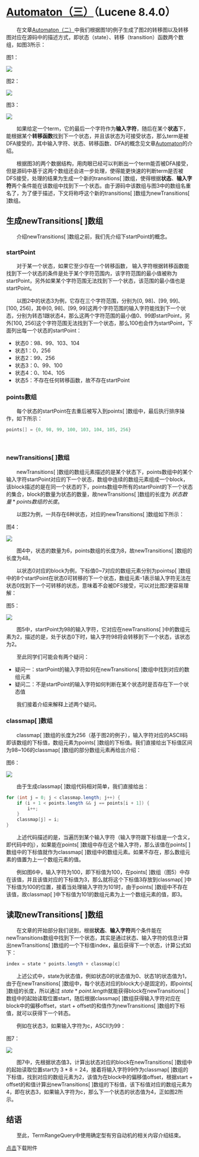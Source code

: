 # [Automaton（三）](https://www.amazingkoala.com.cn/Lucene/gongjulei/)（Lucene 8.4.0）

&emsp;&emsp;在文章[Automaton（二）](https://www.amazingkoala.com.cn/Lucene/gongjulei/2020/0727/157.html)中我们根据图1的例子生成了图2的转移图以及转移图对应在源码中的描述方式，即状态（state）、转移（transition）函数两个数组，如图3所示：

图1：

<img src="http://www.amazingkoala.com.cn/uploads/lucene/utils/Automaton/Automaton（三）/1.png">

图2：

<img src="http://www.amazingkoala.com.cn/uploads/lucene/utils/Automaton/Automaton（三）/2.png">

图3：

<img src="http://www.amazingkoala.com.cn/uploads/lucene/utils/Automaton/Automaton（三）/3.png">

&emsp;&emsp;如果给定一个term，它的最后一个字符作为**输入字符**，随后在某个**状态**下，能根据某个**转移函数**找到下一个状态，并且该状态为可接受状态，那么term是被DFA接受的，其中输入字符、状态、转移函数、DFA的概念见文章[Automaton](https://www.amazingkoala.com.cn/Lucene/gongjulei/2019/0417/51.html)的介绍。

&emsp;&emsp;根据图3的两个数据结构，用肉眼已经可以判断出一个term能否被DFA接受，但是源码中基于这两个数组还会进一步处理，使得能更快速的判断term是否被DFS接受，处理的结果为生成一个新的transitions[ ]数组，使得根据**状态**、**输入字符**两个条件能在该数组中找到下一个状态。由于源码中该数组与图3中的数组名重名了，为了便于描述，下文将称呼这个新的transitions[ ]数组为newTransitions[ ]数组。

## 生成newTransitions[ ]数组

&emsp;&emsp;介绍newTransitions[ ]数组之前，我们先介绍下startPoint的概念。

### startPoint

&emsp;&emsp;对于某一个状态，如果它至少存在一个转移函数， 输入字符根据转移函数能找到下一个状态的条件是处于某个字符范围内，该字符范围的最小值被称为startPoint，另外如果某个字符范围无法找到下一个状态，该范围的最小值也是startPoint。

&emsp;&emsp;以图2中的状态3为例，它存在三个字符范围，分别为[0, 98]、[99, 99]、[100,  256]，其中[0, 98]、[99, 99]这两个字符范围的输入字符能找到下一个状态，分别为转态1跟状态4，那么这两个字符范围的最小值0、99即startPoint，另外[100, 256]这个字符范围无法找到下一个状态，那么100也会作为startPoint，下面列出每一个状态的startPoint：

- 状态0：98、99、103、104
- 状态1：0，256
- 状态2：99、256
- 状态3：0、99、100
- 状态4：0、104、105
- 状态5：不存在任何转移函数，故不存在startPoint

### points数组

&emsp;&emsp;每个状态的startPoint在去重后被写入到points[ ]数组中，最后执行排序操作，如下所示：

```java
points[] = {0, 98, 99, 100, 103, 104, 105, 256}
```

&emsp;&emsp;

### newTransitions[ ]数组

&emsp;&emsp;newTransitions[ ]数组的数组元素描述的是某个状态下，points数组中的某个输入字符startPoint对应的下一个状态，数组中连续的数组元素组成一个block，该block描述的是在同一个状态的下，points数组中所有的startPoint的下一个状态的集合，block的数量为状态的数量，故newTransitions[ ]数组的长度为 $状态数量 * points数组的长度$。

&emsp;&emsp;以图2为例，一共存在6种状态，对应的newTransitions[ ]数组如下所示：

图4：

<img src="http://www.amazingkoala.com.cn/uploads/lucene/utils/Automaton/Automaton（三）/4.png">

&emsp;&emsp;图4中，状态的数量为6，points数组的长度为8，故newTransitions[ ]数组的长度为48。

&emsp;&emsp;以状态0对应的block为例，下标值0~7对应的数组元素分别为pointsp[ ]数组中的8个startPoint在状态0可转移的下一个状态，数组元素-1表示输入字符无法在状态0找到下一个可转移的状态，意味着不会被DFS接受，可以对比图2更容易理解：

图5：

<img src="http://www.amazingkoala.com.cn/uploads/lucene/utils/Automaton/Automaton（三）/5.png">

&emsp;&emsp;图5中，startPoint为98的输入字符，它对应在newTransitions[ ]中的数组元素为2，描述的是，处于状态0下时，输入字符98将会转移到下一个状态，该状态为2。

&emsp;&emsp;至此同学们可能会有两个疑问：

- 疑问一：startPoint的输入字符如何在newTransitions[ ]数组中找到对应的数组元素
- 疑问二：不是startPoint的输入字符如何判断在某个状态时是否存在下一个状态值

&emsp;&emsp;我们接着介绍来解释上述两个疑问。

### classmap[ ]数组

&emsp;&emsp;classmap[ ]数组的长度为256（基于图2的例子），输入字符对应的ASCII码即该数组的下标值，数组元素为points[ ]数组的下标值。我们直接给出下标值区间为98~106的classmap[ ]数组的部分数组元素再给出介绍：

图6：

<img src="http://www.amazingkoala.com.cn/uploads/lucene/utils/Automaton/Automaton（三）/6.png">

&emsp;&emsp;由于生成classmap[ ]数组代码相对简单，我们直接给出：

```java
for (int j = 0; j < classmap.length; j++) {
    if (i + 1 < points.length && j == points[i + 1]) {
        i++;
    }
    classmap[j] = i;
}
```
&emsp;&emsp;上述代码描述的是，当遍历到某个输入字符（输入字符跟下标值是一个含义，即代码中的j），如果能在points[ ]数组中存在这个输入字符，那么该值在points[ ]数组中的下标值就作为classmap[ ]数组中的数组元素。如果不存在，那么数组元素的值置为上一个数组元素的值。

&emsp;&emsp;例如图6中，输入字符为100，即下标值为100，在points[ ]数组（图5）中存在该值，并且该值对应的下标值为3，那么就将这个下标值3存放到classmap[ ]中下标值为100的位置，接着当处理输入字符为101时，由于points[ ]数组中不存在该值，故classmap[ ]中下标值为101的数组元素为上一个数组元素的值，即3。

## 读取newTransitions[ ]数组

&emsp;&emsp;在文章的开始部分我们说到，根据**状态**、**输入字符**两个条件能在newTransitions数组中找到下一个状态，其实是通过状态、输入字符的信息计算出newTransitions[ ]数组的一个下标值index，最后获得下一个状态，计算公式如下：

```java
index = state * points.length + classmap[c]
```

&emsp;&emsp;上述公式中，state为状态值，例如状态0的状态值为0、状态1的状态值为1，由于在newTransitions[ ]数组中，每个状态对应的block大小是固定的，即points[ ]数组的长度，所以通过 $state * point.length$就能获得block在newTransitions[ ]数组中的起始读取位置start，随后根据classmap[ ]数组获得输入字符对应在block中的偏移offset，start + offset的和值作为newTransitions[ ]数组的下标值，就可以获得下一个转态。

&emsp;&emsp;例如在状态3，如果输入字符为c，ASCII为99：

图7：

<img src="http://www.amazingkoala.com.cn/uploads/lucene/utils/Automaton/Automaton（三）/7.png">

&emsp;&emsp;图7中，先根据状态值3，计算出状态对应的block在newTransitions[ ]数组中的起始读取位置start为 $3 * 8 = 24$，接着将输入字符99作为classmap[ ]数组的下标值，找到对应的数组元素为2，该值为在block中的偏移值offset，根据start + offset的和值计算出newTransitions[ ]数组的下标值，该下标值对应的数组元素为4，即在状态3，如果输入字符为c，那么下一个状态的状态值为4，正如图2所示。

## 结语

&emsp;&emsp;至此，TermRangeQuery中使用确定型有穷自动机的相关内容介绍结束。

[点击](http://www.amazingkoala.com.cn/attachment/Lucene/utils/Automaton/Automaton（三）/Automaton（三）.zip)下载附件